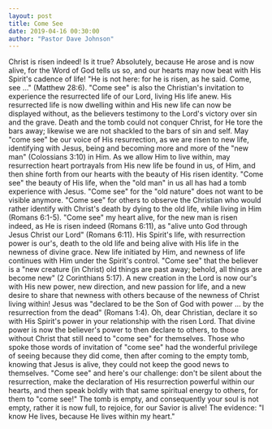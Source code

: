 ```yaml
---
layout: post
title: Come See
date: 2019-04-16 00:30:00
author: "Pastor Dave Johnson"
---
```


Christ is risen indeed! Is it true? Absolutely, because He arose and is now alive, for the Word of God tells us so, and our hearts may now beat with His Spirit's cadence of life! "He is not here: for he is risen, as he said. Come, see ..." (Matthew 28:6). "Come see" is also the Christian's invitation to experience the resurrected life of our Lord, living His life anew. His resurrected life is now dwelling within and His new life can now be displayed without, as the believers testimony to the Lord's victory over sin and the grave. Death and the tomb could not conquer Christ, for He tore the bars away; likewise we are not shackled to the bars of sin and self. May "come see" be our voice of His resurrection, as we are risen to new life, identifying with Jesus, being and becoming more and more of the "new man" (Colossians 3:10) in Him. As we allow Him to live within, may resurrection heart portrayals from His new life be found in us, of Him, and then shine forth from our hearts with the beauty of His risen identity. "Come see" the beauty of His life, when the "old man" in us all has had a tomb experience with Jesus. "Come see" for the "old nature" does not want to be visible anymore. "Come see" for others to observe the Christian who would rather identify with Christ's death by dying to the old life, while living in Him (Romans 6:1-5). "Come see" my heart alive, for the new man is risen indeed, as He is risen indeed (Romans 6:11), as "alive unto God through Jesus Christ our Lord" (Romans 6:11). His Spirit's life, with resurrection power is our's, death to the old life and being alive with His life in the newness of divine grace. New life initiated by Him, and newness of life continues with Him under the Spirit's control. "Come see" that the believer is a "new creature (in Christ) old things are past away; behold, all things are become new" (2 Corinthians 5:17). A new creation in the Lord is now our's with His new power, new direction, and new passion for life, and a new desire to share that newness with others because of the newness of Christ living within! Jesus was "declared to be the Son of God with power ... by the resurrection from the dead" (Romans 1:4). Oh, dear Christian, declare it so with His Spirit's power in your relationship with the risen Lord. That divine power is now the believer's power to then declare to others, to those without Christ that still need to "come see" for themselves. Those who spoke those words of invitation of "come see" had the wonderful privilege of seeing because they did come, then after coming to the empty tomb, knowing that Jesus is alive, they could not keep the good news to themselves. "Come see" and here's our challenge: don't be silent about the resurrection, make the declaration of His resurrection powerful within our hearts, and then speak boldly with that same spiritual energy to others, for them to "come see!" The tomb is empty, and consequently your soul is not empty, rather it is now full, to rejoice, for our Savior is alive! The evidence: "I know He lives, because He lives within my heart."
